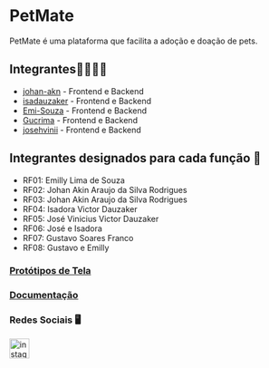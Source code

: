 # PetMate
PetMate é uma plataforma que facilita a adoção e doação de pets.

## Integrantes👨‍💻👩‍💻
- [johan-akn](https://github.com/johan-akn) - Frontend e Backend
- [isadauzaker](https://github.com/isadauzaker) - Frontend e Backend
- [Emi-Souza](https://github.com/Emi-Souza) - Frontend e Backend
- [Gucrima](https://github.com/Gucrima) - Frontend e Backend
- [josehvinii](https://github.com/josehvinii) - Frontend e Backend

## Integrantes designados para cada função 📝

- RF01: Emilly Lima de Souza
- RF02: Johan Akin Araujo da Silva Rodrigues
- RF03: Johan Akin Araujo da Silva Rodrigues
- RF04: Isadora Victor Dauzaker
- RF05: José Vinicius Victor Dauzaker
- RF06: José e Isadora
- RF07: Gustavo Soares Franco
- RF08: Gustavo e Emilly

### [Protótipos de Tela](https://www.figma.com/design/I4YY1hYlPScfRid7A6kSqP/SA-3a-Fase?node-id=0-1&t=hwEC0SaAc0CZ9Y58-1)
### [Documentação](https://docs.google.com/document/d/1TBU8-_BPHwepaxgek6Jtyi0G4E04BuEELcBfpENMvl4/edit?tab=t.0)


### Redes Sociais 🖥️
<a href="https://www.instagram.com/projeto_petmate/followers/?next=%2F"><img src="https://img.shields.io/static/v1?message=Instagram&logo=instagram&label=&color=E4405F&logoColor=white&labelColor=&style=for-the-badge" height="35" alt="instagram logo"  /></a>

